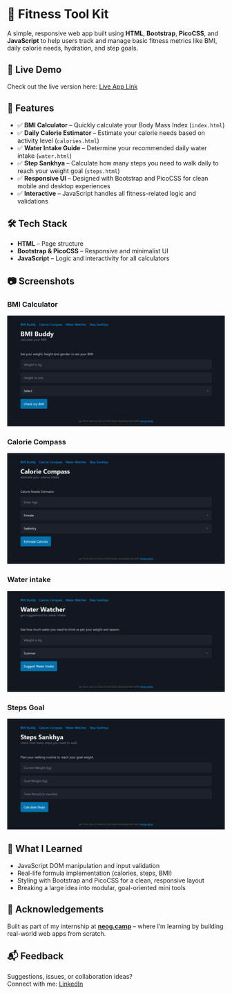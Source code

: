 # 🧰 Fitness Tool Kit

A simple, responsive web app built using **HTML**, **Bootstrap**, **PicoCSS**, and **JavaScript** to help users track and manage basic fitness metrics like BMI, daily calorie needs, hydration, and step goals.

## 🚀 Live Demo

Check out the live version here: [Live App Link](#)

## 📌 Features

- ✅ **BMI Calculator** – Quickly calculate your Body Mass Index (`index.html`)
- ✅ **Daily Calorie Estimator** – Estimate your calorie needs based on activity level (`calories.html`)
- ✅ **Water Intake Guide** – Determine your recommended daily water intake (`water.html`)
- ✅ **Step Sankhya** – Calculate how many steps you need to walk daily to reach your weight goal (`steps.html`)
- ✅ **Responsive UI** – Designed with Bootstrap and PicoCSS for clean mobile and desktop experiences
- ✅ **Interactive** – JavaScript handles all fitness-related logic and validations

## 🛠️ Tech Stack

- **HTML** – Page structure
- **Bootstrap & PicoCSS** – Responsive and minimalist UI
- **JavaScript** – Logic and interactivity for all calculators


## 📷 Screenshots

### BMI Calculator
![BMI](./screenshots/bmi.png) 

### Calorie Compass
![Calorie](./screenshots/calorie.png) 

### Water intake
![Water](./screenshots/water.png) 

### Steps Goal
![Steps](./screenshots/steps.png)

## 🧠 What I Learned

- JavaScript DOM manipulation and input validation
- Real-life formula implementation (calories, steps, BMI)
- Styling with Bootstrap and PicoCSS for a clean, responsive layout
- Breaking a large idea into modular, goal-oriented mini tools

## 🙌 Acknowledgements

Built as part of my internship at **[neog.camp](https://neog.camp)** – where I’m learning by building real-world web apps from scratch.

## 📬 Feedback

Suggestions, issues, or collaboration ideas?  
Connect with me: [LinkedIn](https://www.linkedin.com/in/muruga-sutha-k/)


